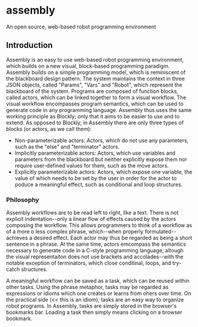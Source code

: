 # assembly
An open source, web-based robot programming environment

## Introduction

Assembly is an easy to use web-based robot programming environment, which builds on a new visual, block-based programming paradigm. Assembly builds on a simple programming model, which is reminiscent of the blackboard design pattern. The system maintains the context in three JSON objects, called "Params", "Vars" and "Robot", which represent the blackboard of the system. Programs are composed of function blocks, called actors, which can be linked together to form a visual workflow. The visual workflow encompasses program semantics, which can be used to generate code in any programming language. Assembly thus uses the same working principle as Blockly; only that it aims to be easier to use and to extend. As opposed to Blockly, in Assembly there are only three types of blocks (or actors, as we call them):

- Non-parameterizable actors: Actors, which do not use any parameters, such as the "else" and "terminator" actors.
- Implicitly parameterizable actors: Actors, which use variables and parameters from the blackboard but neither explicitly expose them nor require user-defined values for them, such as the move actors. 
- Explicitly parameterizable actors: Actors, which expose one variable, the value of which needs to be set by the user in order for the actor to poduce a meaningful effect, such as conditional and loop structures. 

### Philosophy

Assembly workflows are to be read left to right, like a text. There is not explicit indentation--only a linear flow of effects caused by the actors composing the workflow. This allows programmers to think of a workflow as of a more o less complex phrase, which--when properly formulated--achieves a desired effect. Each actor may thus be regarded as being a short sentence in a phrase. At the same time, actors emcompass the semantics necessary to generate code in a C-style programming language, altough the visual representaiton does not use brackets and accolades--with the notable exception of terminators, which close conditinal, loops, and try-catch structures.

A meaningful workflow can be saved as a task, which can be reused within other tasks. Using the phrase metaphor, tasks may be regarded as expressions or idioms which one creates or learns from ohers over time. On the practical side (<< this is an idiom), tasks are an easy way to organize robot programs. In Assembly, tasks are simply stored in the browser's bookmarks bar. Loading a task then simply means clicking on a browser bookmark.
